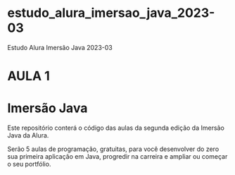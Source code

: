 # estudo_alura_imersao_java_2023-03
Estudo Alura Imersão Java 2023-03

# AULA 1
# Imersão Java
Este repositório conterá o código das aulas da segunda edição da Imersão Java da Alura.

Serão 5 aulas de programação, gratuitas, para você desenvolver do zero sua primeira aplicação em Java, progredir na carreira e ampliar ou começar o seu portfólio.
